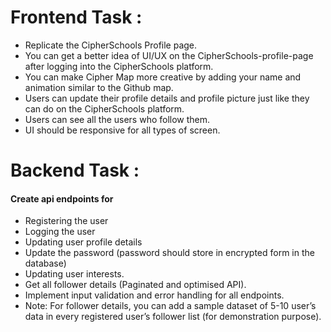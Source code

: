 # Frontend Task :

- Replicate the CipherSchools Profile page.
- You can get a better idea of UI/UX on the CipherSchools-profile-page after logging into the CipherSchools platform.
- You can make Cipher Map more creative by adding your name and animation similar to the Github map.
- Users can update their profile details and profile picture just like they can do on the CipherSchools platform.
- Users can see all the users who follow them.
- UI should be responsive for all types of screen.


# Backend Task :

#### Create api endpoints for 
- Registering the user
- Logging the user
- Updating user profile details
- Update the password (password should store in encrypted form in the database)
- Updating user interests.
- Get all follower details (Paginated and optimised API).
- Implement input validation and error handling for all endpoints.
- Note: For follower details, you can add a sample dataset of 5-10 user’s data in every registered user’s follower list (for demonstration purpose).
